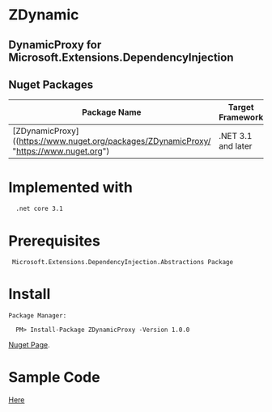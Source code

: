 # ZDynamic
## DynamicProxy for Microsoft.Extensions.DependencyInjection 

## Nuget Packages
Package Name | Target Framework | Version | Downloads
---|---|---|---
[ZDynamicProxy]((https://www.nuget.org/packages/ZDynamicProxy/ "https://www.nuget.org") | .NET 3.1 and later | ![NuGet](https://img.shields.io/nuget/v/ZDynamicProxy.svg)| ![NuGet](https://img.shields.io/nuget/dt/ZDynamicProxy?style=flat)

# Implemented with
```
  .net core 3.1
```

# Prerequisites
```
 Microsoft.Extensions.DependencyInjection.Abstractions Package
```

# Install
```
Package Manager:

  PM> Install-Package ZDynamicProxy -Version 1.0.0
```
[Nuget Page](https://www.nuget.org/packages/ZDynamicProxy/).

# Sample Code
[Here](https://github.com/saberzahed/ZDynamic/tree/main/DynamicProxy.Sample)

